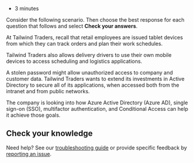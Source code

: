 -   3 minutes

Consider the following scenario. Then choose the best response for each question that follows and select **Check your answers**.

At Tailwind Traders, recall that retail employees are issued tablet devices from which they can track orders and plan their work schedules.

Tailwind Traders also allows delivery drivers to use their own mobile devices to access scheduling and logistics applications.

A stolen password might allow unauthorized access to company and customer data. Tailwind Traders wants to extend its investments in Active Directory to secure all of its applications, when accessed both from the intranet and from public networks.

The company is looking into how Azure Active Directory (Azure AD), single sign-on (SSO), multifactor authentication, and Conditional Access can help it achieve those goals.

## Check your knowledge

Need help? See our [troubleshooting guide](https://docs.microsoft.com/en-us/learn/support/troubleshooting?uid=learn.azure.secure-access-azure-identity-services.5-knowledge-check&documentId=93d2ff42-1517-206d-a554-ed3ba263878d&versionIndependentDocumentId=efed122e-81b1-f7d9-dcfe-4a2a7a5436ed&contentPath=%2FMicrosoftDocs%2Flearn-pr%2Fblob%2Flive%2Flearn-pr%2Fazure-fundamentals%2Fsecure-access-azure-identity-services%2F5-knowledge-check.yml&url=https%3A%2F%2Fdocs.microsoft.com%2Fen-us%2Flearn%2Fmodules%2Fsecure-access-azure-identity-services%2F5-knowledge-check&author=rknapp) or provide specific feedback by [reporting an issue](https://docs.microsoft.com/en-us/learn/support/troubleshooting?uid=learn.azure.secure-access-azure-identity-services.5-knowledge-check&documentId=93d2ff42-1517-206d-a554-ed3ba263878d&versionIndependentDocumentId=efed122e-81b1-f7d9-dcfe-4a2a7a5436ed&contentPath=%2FMicrosoftDocs%2Flearn-pr%2Fblob%2Flive%2Flearn-pr%2Fazure-fundamentals%2Fsecure-access-azure-identity-services%2F5-knowledge-check.yml&url=https%3A%2F%2Fdocs.microsoft.com%2Fen-us%2Flearn%2Fmodules%2Fsecure-access-azure-identity-services%2F5-knowledge-check&author=rknapp#report-feedback).